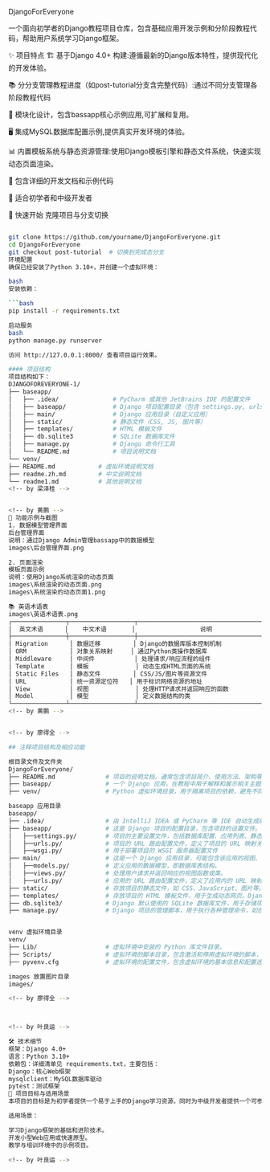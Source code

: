 DjangoForEveryone

<!-- by 梁泽桂 -->
一个面向初学者的Django教程项目仓库，包含基础应用开发示例和分阶段教程代码，帮助用户系统学习Django框架。

✨ 项目特点
🏗️ 基于Django 4.0+ 构建:遵循最新的Django版本特性，提供现代化的开发体验。

📚 分分支管理教程进度（如post-tutorial分支含完整代码）:通过不同分支管理各阶段教程代码

🧩 模块化设计，包含bassapp核心示例应用,可扩展和复用。

🖥️ 集成MySQL数据库配置示例,提供真实开发环境的体验。

📊 内置模板系统与静态资源管理:使用Django模板引擎和静态文件系统，快速实现动态页面渲染。

📝 包含详细的开发文档和示例代码

🚀 适合初学者和中级开发者


🚀 快速开始
克隆项目与分支切换
 
```bash

git clone https://github.com/yourname/DjangoForEveryone.git
cd DjangoForEveryone
git checkout post-tutorial  # 切换到完成态分支
环境配置
确保已经安装了Python 3.10+，并创建一个虚拟环境：

bash
安装依赖：

```bash
pip install -r requirements.txt

启动服务
bash
python manage.py runserver

访问 http://127.0.0.1:8000/ 查看项目运行效果。

#### 项目结构
项目结构如下：
DJANGOFOREVERYONE-1/
├── baseapp/
│   ├── .idea/               # PyCharm 或其他 JetBrains IDE 的配置文件
│   ├── baseapp/             # Django 项目配置目录（包含 settings.py, urls.py 等）
│   ├── main/                # Django 应用目录（自定义应用）
│   ├── static/              # 静态文件（CSS, JS, 图片等）
│   ├── templates/           # HTML 模板文件
│   ├── db.sqlite3           # SQLite 数据库文件
│   ├── manage.py            # Django 命令行工具
│   └── README.md            # 项目说明文档
└── venv/
├── README.md            # 虚拟环境说明文档
├── readme.zh.md         # 中文说明文档
└── readme1.md           # 其他说明文档
<!-- by 梁泽桂 -->


<!-- by 黄鹏 -->
📸 功能示例与截图
1. 数据模型管理界面
后台管理界面
说明：通过Django Admin管理bassapp中的数据模型
images\后台管理界面.png

2. 页面渲染
模板页面示例
说明：使用Django系统渲染的动态页面
images\系统渲染的动态页面.png
images\系统渲染的动态页面1.png

📚 英语术语表
images\英语术语表.png
┌───────────────┬──────────────────┬────────────────────────────────────────────┐
│  英文术语      │    中文术语       │                  说明                      │
├───────────────┼──────────────────┼────────────────────────────────────────────┤
│ Migration      │ 数据迁移         │ Django的数据库版本控制机制                  │
│ ORM            │ 对象关系映射     │ 通过Python类操作数据库                      │
│ Middleware     │ 中间件           │ 处理请求/响应流程的组件                     │
│ Template       │ 模板             │ 动态生成HTML页面的系统                     │
│ Static Files   │ 静态文件         │ CSS/JS/图片等资源文件                      │
│ URL            │ 统一资源定位符   │ 用于标识网络资源的地址                       │
│ View           │ 视图             │ 处理HTTP请求并返回响应的函数                │
│ Model          │ 模型             │ 定义数据结构的类                            │
└───────────────┴──────────────────┴────────────────────────────────────────────┘
<!-- by 黄鹏 -->


<!-- by 廖得全 -->

## 注释项目结构及相应功能

根目录文件及文件夹
DjangoForEveryone/
├── README.md              # 项目的说明文档，通常包含项目简介、使用方法、架构等信息，这里介绍了该项目是用于 JimShapedCoding Django 教程，以及项目的基本架构和查看其他内容的方式。
├── baseapp/               # 一个 Django 应用，在教程中用于解释和展示相关主题。
├── venv/                  # Python 虚拟环境目录，用于隔离项目的依赖，避免不同项目之间的依赖冲突。

baseapp 应用目录
baseapp/
├── .idea/                 # 由 IntelliJ IDEA 或 PyCharm 等 IDE 自动生成的配置文件夹，包含项目的 IDE 特定设置。
├── baseapp/               # 这是 Django 项目的配置目录，包含项目的设置文件。
│   ├──settings.py/        # 项目的主要设置文件，包括数据库配置、应用列表、静态文件路径等。
│   ├──urls.py/            # 项目的 URL 路由配置文件，定义了项目的 URL 映射关系。
│   ├──wsgi.py/            # 用于部署项目的 WSGI 服务器配置文件
├── main/                  # 这是一个 Django 应用目录，可能包含该应用的视图、模型、模板等文件。
│   ├──models.py/          # 定义应用的数据模型，即数据库表结构。
│   ├──views.py/           # 处理用户请求并返回响应的视图函数或类。
│   ├──urls.py/            # 应用的 URL 路由配置文件，定义了应用内的 URL 映射关系。
├── static/                # 存放项目的静态文件，如 CSS、JavaScript、图片等。这些文件在项目中被直接引用，不需要服务器进行处理。
├── templates/             # 存放项目的 HTML 模板文件，用于生成动态网页。Django 通过模板引擎将数据和模板结合，生成最终的 HTML 页面。
├── db.sqlite3/            # Django 默认使用的 SQLite 数据库文件，用于存储项目的数据。
├── manage.py/             # Django 项目的管理脚本，用于执行各种管理命令，如创建应用、运行开发服务器、执行数据库迁移等。


venv 虚拟环境目录
venv/
├── Lib/                   # 虚拟环境中安装的 Python 库文件目录。
├── Scripts/               # 虚拟环境的脚本目录，包含激活和停用虚拟环境的脚本，以及 Python 解释器的快捷方式。
├── pyvenv.cfg             # 虚拟环境的配置文件，包含虚拟环境的基本信息和配置选项。

images 放置图片目录
images/

<!-- by 廖得全 -->



<!-- by 叶良运 -->

🛠️ 技术细节
框架：Django 4.0+
语言：Python 3.10+
依赖包：详细清单见 requirements.txt，主要包括：
Django：核心Web框架
mysqlclient：MySQL数据库驱动
pytest：测试框架
🎯 项目目标与适用场景
本项目的目标是为初学者提供一个易于上手的Django学习资源，同时为中级开发者提供一个可参考的专业项目结构。

适用场景：

学习Django框架的基础和进阶技术。
开发小型Web应用或快速原型。
教学与培训环境中的示例项目。

<!-- by 叶良运 -->
